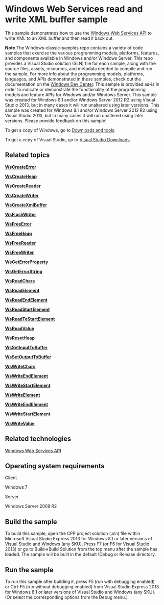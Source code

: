 Windows Web Services read and write XML buffer sample
=====================================================

This sample demonstrates how to use the [Windows Web Services API](http://msdn.microsoft.com/en-us/library/windows/desktop/dd430435) to write XML to an XML buffer and then read it back out.

**Note**  The Windows-classic-samples repo contains a variety of code samples that exercise the various programming models, platforms, features, and components available in Windows and/or Windows Server. This repo provides a Visual Studio solution (SLN) file for each sample, along with the source files, assets, resources, and metadata needed to compile and run the sample. For more info about the programming models, platforms, languages, and APIs demonstrated in these samples, check out the documentation on the [Windows Dev Center](https://dev.windows.com). This sample is provided as-is in order to indicate or demonstrate the functionality of the programming models and feature APIs for Windows and/or Windows Server. This sample was created for Windows 8.1 and/or Windows Server 2012 R2 using Visual Studio 2013, but in many cases it will run unaltered using later versions. This sample was created for Windows 8.1 and/or Windows Server 2012 R2 using Visual Studio 2013, but in many cases it will run unaltered using later versions. Please provide feedback on this sample!

To get a copy of Windows, go to [Downloads and tools](http://go.microsoft.com/fwlink/p/?linkid=301696).

To get a copy of Visual Studio, go to [Visual Studio Downloads](http://go.microsoft.com/fwlink/p/?linkid=301697).

Related topics
--------------

[**WsCreateError**](http://msdn.microsoft.com/en-us/library/windows/desktop/dd430497)

[**WsCreateHeap**](http://msdn.microsoft.com/en-us/library/windows/desktop/dd430499)

[**WsCreateReader**](http://msdn.microsoft.com/en-us/library/windows/desktop/dd430504)

[**WsCreateWriter**](http://msdn.microsoft.com/en-us/library/windows/desktop/dd430509)

[**WsCreateXmlBuffer**](http://msdn.microsoft.com/en-us/library/windows/desktop/dd430510)

[**WsFlushWriter**](http://msdn.microsoft.com/en-us/library/windows/desktop/dd430524)

[**WsFreeError**](http://msdn.microsoft.com/en-us/library/windows/desktop/dd430526)

[**WsFreeHeap**](http://msdn.microsoft.com/en-us/library/windows/desktop/dd430527)

[**WsFreeReader**](http://msdn.microsoft.com/en-us/library/windows/desktop/dd430531)

[**WsFreeWriter**](http://msdn.microsoft.com/en-us/library/windows/desktop/dd430535)

[**WsGetErrorProperty**](http://msdn.microsoft.com/en-us/library/windows/desktop/dd430539)

[**WsGetErrorString**](http://msdn.microsoft.com/en-us/library/windows/desktop/dd430540)

[**WsReadChars**](http://msdn.microsoft.com/en-us/library/windows/desktop/dd430585)

[**WsReadElement**](http://msdn.microsoft.com/en-us/library/windows/desktop/dd430587)

[**WsReadEndElement**](http://msdn.microsoft.com/en-us/library/windows/desktop/dd430589)

[**WsReadStartElement**](http://msdn.microsoft.com/en-us/library/windows/desktop/dd430599)

[**WsReadToStartElement**](http://msdn.microsoft.com/en-us/library/windows/desktop/dd430600)

[**WsReadValue**](http://msdn.microsoft.com/en-us/library/windows/desktop/dd430602)

[**WsResetHeap**](http://msdn.microsoft.com/en-us/library/windows/desktop/dd430615)

[**WsSetInputToBuffer**](http://msdn.microsoft.com/en-us/library/windows/desktop/dd430632)

[**WsSetOutputToBuffer**](http://msdn.microsoft.com/en-us/library/windows/desktop/dd430636)

[**WsWriteChars**](http://msdn.microsoft.com/en-us/library/windows/desktop/dd430650)

[**WsWriteEndElement**](http://msdn.microsoft.com/en-us/library/windows/desktop/dd430655)

[**WsWriteStartElement**](http://msdn.microsoft.com/en-us/library/windows/desktop/dd430665)

[**WsWriteElement**](http://msdn.microsoft.com/en-us/library/windows/desktop/dd430652)

[**WsWriteEndElement**](http://msdn.microsoft.com/en-us/library/windows/desktop/dd430655)

[**WsWriteStartElement**](http://msdn.microsoft.com/en-us/library/windows/desktop/dd430665)

[**WsWriteValue**](http://msdn.microsoft.com/en-us/library/windows/desktop/dd430669)

Related technologies
--------------------

[Windows Web Services API](http://msdn.microsoft.com/en-us/library/windows/desktop/dd430435)

Operating system requirements
-----------------------------

Client

Windows 7

Server

Windows Server 2008 R2

Build the sample
----------------

To build this sample, open the CPP project solution (.sln) file within Microsoft Visual Studio Express 2013 for Windows 8.1 or later versions of Visual Studio and Windows (any SKU). Press F7 (or F6 for Visual Studio 2013) or go to Build-\>Build Solution from the top menu after the sample has loaded. The sample will be built in the default \\Debug or Release directory.

Run the sample
--------------

To run this sample after building it, press F5 (run with debugging enabled) or Ctrl-F5 (run without debugging enabled) from Visual Studio Express 2013 for Windows 8.1 or later versions of Visual Studio and Windows (any SKU). (Or select the corresponding options from the Debug menu.)


